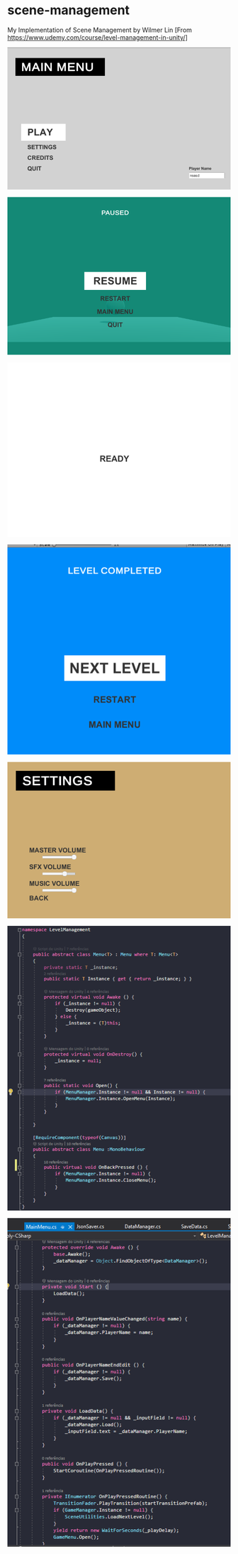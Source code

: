 # scene-management
My Implementation of Scene Management by Wilmer Lin [From https://www.udemy.com/course/level-management-in-unity/]

![](Assets/Images/preview00.png)

![](Assets/Images/preview01.png)

![](Assets/Images/preview02.png)

![](Assets/Images/preview03.png)

![](Assets/Images/preview04.png)

![](Assets/Images/preview05.png)

![](Assets/Images/preview06.png)
